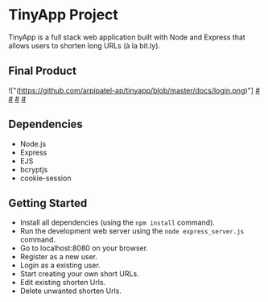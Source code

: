 # TinyApp Project

TinyApp is a full stack web application built with Node and Express that allows users to shorten long URLs (à la bit.ly).

## Final Product


!["(https://github.com/arpipatel-ap/tinyapp/blob/master/docs/login.png)"]
[#](https://github.com/arpipatel-ap/tinyapp/blob/master/docs/login.png)
[#](https://github.com/arpipatel-ap/tinyapp/blob/master/docs/newurls.png)
[#](https://github.com/arpipatel-ap/tinyapp/blob/master/docs/short_url.png)
[#](https://github.com/arpipatel-ap/tinyapp/blob/master/docs/urls.png)


## Dependencies

- Node.js
- Express
- EJS
- bcryptjs
- cookie-session

## Getting Started

- Install all dependencies (using the `npm install` command).
- Run the development web server using the `node express_server.js` command.
- Go to localhost:8080 on your browser.
- Register as a new user.
- Login as a existing user.
- Start creating your own short URLs.
- Edit existing shorten Urls.
- Delete unwanted shorten Urls.
